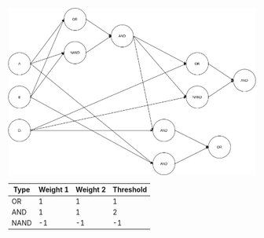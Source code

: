 <img src="diagram.png">

|Type|Weight 1|Weight 2|Threshold|
|---|---|---|---|
OR|1|1|1
AND|1|1|2
NAND|-1|-1|-1